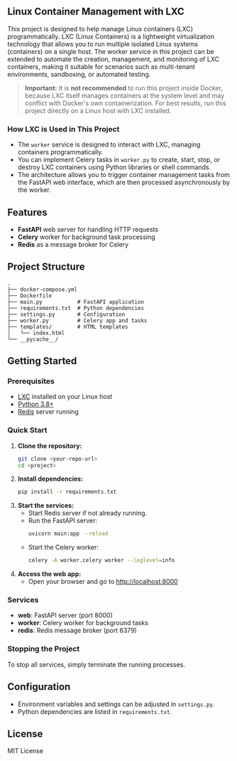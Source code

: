 
## Linux Container Management with LXC

This project is designed to help manage Linux containers (LXC) programmatically. LXC (Linux Containers) is a lightweight virtualization technology that allows you to run multiple isolated Linux systems (containers) on a single host. The worker service in this project can be extended to automate the creation, management, and monitoring of LXC containers, making it suitable for scenarios such as multi-tenant environments, sandboxing, or automated testing.

> **Important:** It is **not recommended** to run this project inside Docker, because LXC itself manages containers at the system level and may conflict with Docker's own containerization. For best results, run this project directly on a Linux host with LXC installed.

### How LXC is Used in This Project
- The `worker` service is designed to interact with LXC, managing containers programmatically.
- You can implement Celery tasks in `worker.py` to create, start, stop, or destroy LXC containers using Python libraries or shell commands.
- The architecture allows you to trigger container management tasks from the FastAPI web interface, which are then processed asynchronously by the worker.

## Features
- **FastAPI** web server for handling HTTP requests
- **Celery** worker for background task processing
- **Redis** as a message broker for Celery

## Project Structure
```
.
├── docker-compose.yml
├── Dockerfile
├── main.py           # FastAPI application
├── requirements.txt  # Python dependencies
├── settings.py       # Configuration
├── worker.py         # Celery app and tasks
├── templates/        # HTML templates
│   └── index.html
└── __pycache__/
```

## Getting Started

### Prerequisites
- [LXC](https://linuxcontainers.org/lxc/introduction/) installed on your Linux host
- [Python 3.8+](https://www.python.org/downloads/)
- [Redis](https://redis.io/) server running

### Quick Start
1. **Clone the repository:**
    ```sh
    git clone <your-repo-url>
    cd <project>
    ```
2. **Install dependencies:**
    ```sh
    pip install -r requirements.txt
    ```
3. **Start the services:**
    - Start Redis server if not already running.
    - Run the FastAPI server:
      ```sh
      uvicorn main:app --reload
      ```
    - Start the Celery worker:
      ```sh
      celery -A worker.celery worker --loglevel=info
      ```
4. **Access the web app:**
    - Open your browser and go to [http://localhost:8000](http://localhost:8000)

### Services
- **web**: FastAPI server (port 8000)
- **worker**: Celery worker for background tasks
- **redis**: Redis message broker (port 6379)

### Stopping the Project
To stop all services, simply terminate the running processes.

## Configuration
- Environment variables and settings can be adjusted in `settings.py`.
- Python dependencies are listed in `requirements.txt`.

## License
MIT License

